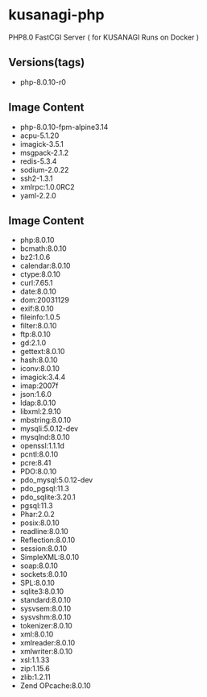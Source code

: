 # kusanagi-php
PHP8.0 FastCGI Server ( for KUSANAGI Runs on Docker )

## Versions(tags)
- php-8.0.10-r0

## Image Content
- php-8.0.10-fpm-alpine3.14
- acpu-5.1.20
- imagick-3.5.1
- msgpack-2.1.2
- redis-5.3.4
- sodium-2.0.22
- ssh2-1.3.1
- xmlrpc:1.0.0RC2
- yaml-2.2.0

## Image Content
- php:8.0.10
- bcmath:8.0.10
- bz2:1.0.6
- calendar:8.0.10
- ctype:8.0.10
- curl:7.65.1
- date:8.0.10
- dom:20031129
- exif:8.0.10
- fileinfo:1.0.5
- filter:8.0.10
- ftp:8.0.10
- gd:2.1.0
- gettext:8.0.10
- hash:8.0.10
- iconv:8.0.10
- imagick:3.4.4
- imap:2007f
- json:1.6.0
- ldap:8.0.10
- libxml:2.9.10
- mbstring:8.0.10
- mysqli:5.0.12-dev
- mysqlnd:8.0.10
- openssl:1.1.1d
- pcntl:8.0.10
- pcre:8.41
- PDO:8.0.10
- pdo_mysql:5.0.12-dev
- pdo_pgsql:11.3
- pdo_sqlite:3.20.1
- pgsql:11.3
- Phar:2.0.2
- posix:8.0.10
- readline:8.0.10
- Reflection:8.0.10
- session:8.0.10
- SimpleXML:8.0.10
- soap:8.0.10
- sockets:8.0.10
- SPL:8.0.10
- sqlite3:8.0.10
- standard:8.0.10
- sysvsem:8.0.10
- sysvshm:8.0.10
- tokenizer:8.0.10
- xml:8.0.10
- xmlreader:8.0.10
- xmlwriter:8.0.10
- xsl:1.1.33
- zip:1.15.6
- zlib:1.2.11
- Zend OPcache:8.0.10

